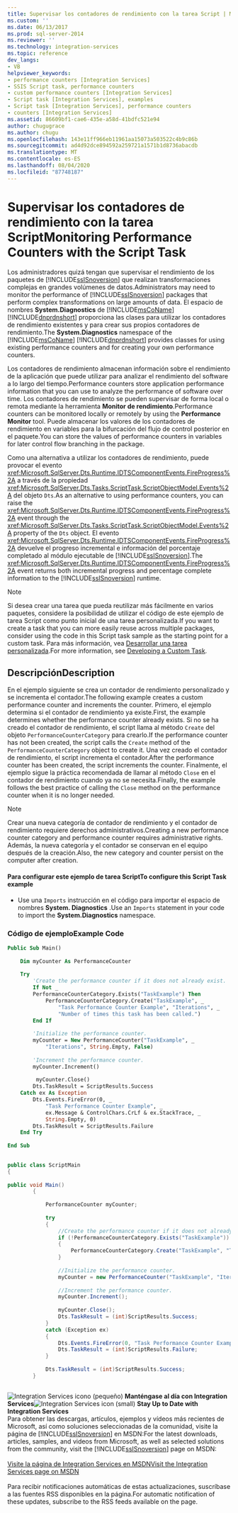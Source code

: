 ```yaml
---
title: Supervisar los contadores de rendimiento con la tarea Script | Microsoft Docs
ms.custom: ''
ms.date: 06/13/2017
ms.prod: sql-server-2014
ms.reviewer: ''
ms.technology: integration-services
ms.topic: reference
dev_langs:
- VB
helpviewer_keywords:
- performance counters [Integration Services]
- SSIS Script task, performance counters
- custom performance counters [Integration Services]
- Script task [Integration Services], examples
- Script task [Integration Services], performance counters
- counters [Integration Services]
ms.assetid: 86609bf1-cae6-435e-a58d-41bdfc521e94
author: chugugrace
ms.author: chugu
ms.openlocfilehash: 143e11ff966eb11961aa15073a503522c4b9c86b
ms.sourcegitcommit: ad4d92dce894592a259721a1571b1d8736abacdb
ms.translationtype: MT
ms.contentlocale: es-ES
ms.lasthandoff: 08/04/2020
ms.locfileid: "87748187"
---
```

# <a name="monitoring-performance-counters-with-the-script-task"></a><span data-ttu-id="7839b-102">Supervisar los contadores de rendimiento con la tarea Script</span><span class="sxs-lookup"><span data-stu-id="7839b-102">Monitoring Performance Counters with the Script Task</span></span>
  <span data-ttu-id="7839b-103">Los administradores quizá tengan que supervisar el rendimiento de los paquetes de [!INCLUDE[ssISnoversion](../../includes/ssisnoversion-md.md)] que realizan transformaciones complejas en grandes volúmenes de datos.</span><span class="sxs-lookup"><span data-stu-id="7839b-103">Administrators may need to monitor the performance of [!INCLUDE[ssISnoversion](../../includes/ssisnoversion-md.md)] packages that perform complex transformations on large amounts of data.</span></span> <span data-ttu-id="7839b-104">El espacio de nombres **System.Diagnostics** de [!INCLUDE[msCoName](../../includes/msconame-md.md)] [!INCLUDE[dnprdnshort](../../includes/dnprdnshort-md.md)] proporciona las clases para utilizar los contadores de rendimiento existentes y para crear sus propios contadores de rendimiento.</span><span class="sxs-lookup"><span data-stu-id="7839b-104">The **System.Diagnostics** namespace of the [!INCLUDE[msCoName](../../includes/msconame-md.md)] [!INCLUDE[dnprdnshort](../../includes/dnprdnshort-md.md)] provides classes for using existing performance counters and for creating your own performance counters.</span></span>  
  
 <span data-ttu-id="7839b-105">Los contadores de rendimiento almacenan información sobre el rendimiento de la aplicación que puede utilizar para analizar el rendimiento del software a lo largo del tiempo.</span><span class="sxs-lookup"><span data-stu-id="7839b-105">Performance counters store application performance information that you can use to analyze the performance of software over time.</span></span> <span data-ttu-id="7839b-106">Los contadores de rendimiento se pueden supervisar de forma local o remota mediante la herramienta **Monitor de rendimiento**.</span><span class="sxs-lookup"><span data-stu-id="7839b-106">Performance counters can be monitored locally or remotely by using the **Performance Monitor** tool.</span></span> <span data-ttu-id="7839b-107">Puede almacenar los valores de los contadores de rendimiento en variables para la bifurcación del flujo de control posterior en el paquete.</span><span class="sxs-lookup"><span data-stu-id="7839b-107">You can store the values of performance counters in variables for later control flow branching in the package.</span></span>  
  
 <span data-ttu-id="7839b-108">Como una alternativa a utilizar los contadores de rendimiento, puede provocar el evento <xref:Microsoft.SqlServer.Dts.Runtime.IDTSComponentEvents.FireProgress%2A> a través de la propiedad <xref:Microsoft.SqlServer.Dts.Tasks.ScriptTask.ScriptObjectModel.Events%2A> del objeto `Dts`.</span><span class="sxs-lookup"><span data-stu-id="7839b-108">As an alternative to using performance counters, you can raise the <xref:Microsoft.SqlServer.Dts.Runtime.IDTSComponentEvents.FireProgress%2A> event through the <xref:Microsoft.SqlServer.Dts.Tasks.ScriptTask.ScriptObjectModel.Events%2A> property of the `Dts` object.</span></span> <span data-ttu-id="7839b-109">El evento <xref:Microsoft.SqlServer.Dts.Runtime.IDTSComponentEvents.FireProgress%2A> devuelve el progreso incremental e información del porcentaje completado al módulo ejecutable de [!INCLUDE[ssISnoversion](../../includes/ssisnoversion-md.md)].</span><span class="sxs-lookup"><span data-stu-id="7839b-109">The <xref:Microsoft.SqlServer.Dts.Runtime.IDTSComponentEvents.FireProgress%2A> event returns both incremental progress and percentage complete information to the [!INCLUDE[ssISnoversion](../../includes/ssisnoversion-md.md)] runtime.</span></span>  
  
> [!NOTE]  
>  <span data-ttu-id="7839b-110">Si desea crear una tarea que pueda reutilizar más fácilmente en varios paquetes, considere la posibilidad de utilizar el código de este ejemplo de tarea Script como punto inicial de una tarea personalizada.</span><span class="sxs-lookup"><span data-stu-id="7839b-110">If you want to create a task that you can more easily reuse across multiple packages, consider using the code in this Script task sample as the starting point for a custom task.</span></span> <span data-ttu-id="7839b-111">Para más información, vea [Desarrollar una tarea personalizada](../extending-packages-custom-objects/task/developing-a-custom-task.md).</span><span class="sxs-lookup"><span data-stu-id="7839b-111">For more information, see [Developing a Custom Task](../extending-packages-custom-objects/task/developing-a-custom-task.md).</span></span>  
  
## <a name="description"></a><span data-ttu-id="7839b-112">Descripción</span><span class="sxs-lookup"><span data-stu-id="7839b-112">Description</span></span>  
 <span data-ttu-id="7839b-113">En el ejemplo siguiente se crea un contador de rendimiento personalizado y se incrementa el contador.</span><span class="sxs-lookup"><span data-stu-id="7839b-113">The following example creates a custom performance counter and increments the counter.</span></span> <span data-ttu-id="7839b-114">Primero, el ejemplo determina si el contador de rendimiento ya existe.</span><span class="sxs-lookup"><span data-stu-id="7839b-114">First, the example determines whether the performance counter already exists.</span></span> <span data-ttu-id="7839b-115">Si no se ha creado el contador de rendimiento, el script llama al método `Create` del objeto `PerformanceCounterCategory` para crearlo.</span><span class="sxs-lookup"><span data-stu-id="7839b-115">If the performance counter has not been created, the script calls the `Create` method of the `PerformanceCounterCategory` object to create it.</span></span> <span data-ttu-id="7839b-116">Una vez creado el contador de rendimiento, el script incrementa el contador.</span><span class="sxs-lookup"><span data-stu-id="7839b-116">After the performance counter has been created, the script increments the counter.</span></span> <span data-ttu-id="7839b-117">Finalmente, el ejemplo sigue la práctica recomendada de llamar al método `Close` en el contador de rendimiento cuando ya no se necesita.</span><span class="sxs-lookup"><span data-stu-id="7839b-117">Finally, the example follows the best practice of calling the `Close` method on the performance counter when it is no longer needed.</span></span>  
  
> [!NOTE]  
>  <span data-ttu-id="7839b-118">Crear una nueva categoría de contador de rendimiento y el contador de rendimiento requiere derechos administrativos.</span><span class="sxs-lookup"><span data-stu-id="7839b-118">Creating a new performance counter category and performance counter requires administrative rights.</span></span> <span data-ttu-id="7839b-119">Además, la nueva categoría y el contador se conservan en el equipo después de la creación.</span><span class="sxs-lookup"><span data-stu-id="7839b-119">Also, the new category and counter persist on the computer after creation.</span></span>  
  
#### <a name="to-configure-this-script-task-example"></a><span data-ttu-id="7839b-120">Para configurar este ejemplo de tarea Script</span><span class="sxs-lookup"><span data-stu-id="7839b-120">To configure this Script Task example</span></span>  
  
-   <span data-ttu-id="7839b-121">Use una `Imports` instrucción en el código para importar el espacio de nombres **System. Diagnostics** .</span><span class="sxs-lookup"><span data-stu-id="7839b-121">Use an `Imports` statement in your code to import the **System.Diagnostics** namespace.</span></span>  
  
### <a name="example-code"></a><span data-ttu-id="7839b-122">Código de ejemplo</span><span class="sxs-lookup"><span data-stu-id="7839b-122">Example Code</span></span>  
  
```vb  
Public Sub Main()  
  
    Dim myCounter As PerformanceCounter  
  
    Try  
        'Create the performance counter if it does not already exist.  
        If Not _  
        PerformanceCounterCategory.Exists("TaskExample") Then  
            PerformanceCounterCategory.Create("TaskExample", _  
                "Task Performance Counter Example", "Iterations", _  
                "Number of times this task has been called.")  
        End If  
  
        'Initialize the performance counter.  
        myCounter = New PerformanceCounter("TaskExample", _  
            "Iterations", String.Empty, False)  
  
        'Increment the performance counter.  
        myCounter.Increment()  
  
         myCounter.Close()  
        Dts.TaskResult = ScriptResults.Success  
    Catch ex As Exception  
        Dts.Events.FireError(0, _  
            "Task Performance Counter Example", _  
            ex.Message & ControlChars.CrLf & ex.StackTrace, _  
            String.Empty, 0)  
        Dts.TaskResult = ScriptResults.Failure  
    End Try  
  
End Sub  
```  
  
```csharp  
  
public class ScriptMain  
{  
  
public void Main()  
        {  
  
            PerformanceCounter myCounter;  
  
            try  
            {  
                //Create the performance counter if it does not already exist.  
                if (!PerformanceCounterCategory.Exists("TaskExample"))  
                {  
                    PerformanceCounterCategory.Create("TaskExample", "Task Performance Counter Example", "Iterations", "Number of times this task has been called.");  
                }  
  
                //Initialize the performance counter.  
                myCounter = new PerformanceCounter("TaskExample", "Iterations", String.Empty, false);  
  
                //Increment the performance counter.  
                myCounter.Increment();  
  
                myCounter.Close();  
                Dts.TaskResult = (int)ScriptResults.Success;  
            }  
            catch (Exception ex)  
            {  
                Dts.Events.FireError(0, "Task Performance Counter Example", ex.Message + "\r" + ex.StackTrace, String.Empty, 0);  
                Dts.TaskResult = (int)ScriptResults.Failure;  
            }  
  
            Dts.TaskResult = (int)ScriptResults.Success;  
        }  
  
```  
  
<span data-ttu-id="7839b-123">![Integration Services icono (pequeño)](../media/dts-16.gif "Icono de Integration Services (pequeño)")  **Manténgase al día con Integration Services**</span><span class="sxs-lookup"><span data-stu-id="7839b-123">![Integration Services icon (small)](../media/dts-16.gif "Integration Services icon (small)")  **Stay Up to Date with Integration Services**</span></span><br /> <span data-ttu-id="7839b-124">Para obtener las descargas, artículos, ejemplos y vídeos más recientes de Microsoft, así como soluciones seleccionadas de la comunidad, visite la página de [!INCLUDE[ssISnoversion](../../includes/ssisnoversion-md.md)] en MSDN:</span><span class="sxs-lookup"><span data-stu-id="7839b-124">For the latest downloads, articles, samples, and videos from Microsoft, as well as selected solutions from the community, visit the [!INCLUDE[ssISnoversion](../../includes/ssisnoversion-md.md)] page on MSDN:</span></span><br /><br /> [<span data-ttu-id="7839b-125">Visite la página de Integration Services en MSDN</span><span class="sxs-lookup"><span data-stu-id="7839b-125">Visit the Integration Services page on MSDN</span></span>](https://go.microsoft.com/fwlink/?LinkId=136655)<br /><br /> <span data-ttu-id="7839b-126">Para recibir notificaciones automáticas de estas actualizaciones, suscríbase a las fuentes RSS disponibles en la página.</span><span class="sxs-lookup"><span data-stu-id="7839b-126">For automatic notification of these updates, subscribe to the RSS feeds available on the page.</span></span>  
  
  
